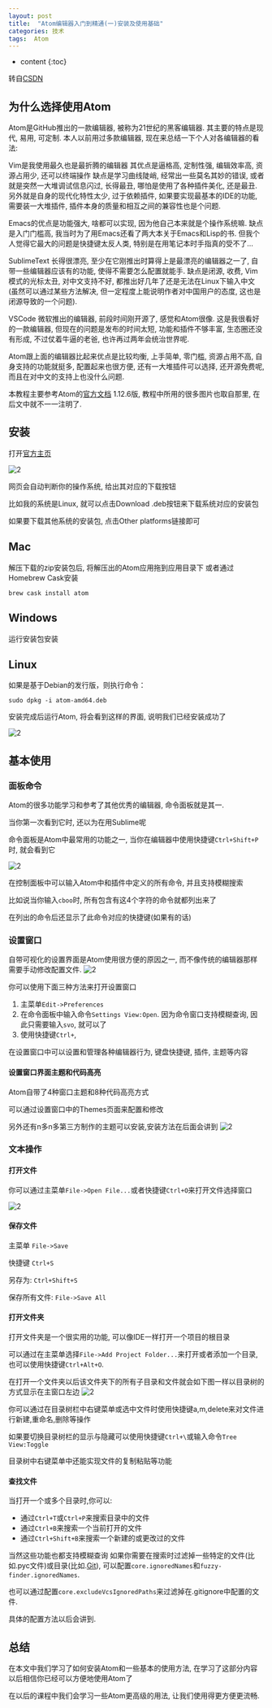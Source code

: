 ```yaml
---
layout: post
title:	"Atom编辑器入门到精通(一)安装及使用基础"
categories: 技术
tags:  Atom
---
```


* content
{:toc}

转自[CSDN](http://blog.csdn.net/u010494080/article/details/50372857)



## 为什么选择使用Atom

Atom是GitHub推出的一款编辑器, 被称为21世纪的黑客编辑器. 其主要的特点是现代, 易用, 可定制. 
本人以前用过多款编辑器, 现在来总结一下个人对各编辑器的看法:

Vim是我使用最久也是最折腾的编辑器 
其优点是逼格高, 定制性强, 编辑效率高, 资源占用少, 还可以终端操作 
缺点是学习曲线陡峭, 经常出一些莫名其妙的错误, 或者就是突然一大堆调试信息闪过, 长得最丑, 哪怕是使用了各种插件美化, 还是最丑. 另外就是自身的现代化特性太少, 过于依赖插件, 如果要实现最基本的IDE的功能, 需要装一大堆插件, 插件本身的质量和相互之间的兼容性也是个问题.

Emacs的优点是功能强大, 啥都可以实现, 因为他自己本来就是个操作系统嘛. 
缺点是入门门槛高, 我当时为了用Emacs还看了两大本关于Emacs和Lisp的书. 但我个人觉得它最大的问题是快捷键太反人类, 特别是在用笔记本时手指真的受不了…

SublimeText 
长得很漂亮, 至少在它刚推出时算得上是最漂亮的编辑器之一了, 自带一些编辑器应该有的功能, 使得不需要怎么配置就能手. 
缺点是闭源, 收费, Vim模式的光标太丑, 对中文支持不好, 都推出好几年了还是无法在Linux下输入中文(虽然可以通过某些方法解决, 但一定程度上能说明作者对中国用户的态度, 这也是闭源导致的一个问题).

VSCode 
微软推出的编辑器, 前段时间刚开源了, 感觉和Atom很像. 这是我很看好的一款编辑器, 但现在的问题是发布的时间太短, 功能和插件不够丰富, 生态圈还没有形成, 不过仗着牛逼的老爸, 也许再过两年会统治世界呢.

Atom跟上面的编辑器比起来优点是比较均衡, 上手简单, 零门槛, 资源占用不高, 自身支持的功能就挺多, 配置起来也很方便, 还有一大堆插件可以选择, 还开源免费呢, 而且在对中文的支持上也没什么问题.

本教程主要参考Atom的[官方文档](https://atom.io/docs) 1.12.6版, 教程中所用的很多图片也取自那里, 在后文中就不一一注明了.

## 安装

打开[官方主页](https://atom.io/)

![2](https://raw.githubusercontent.com/deeploveHu/picture/master/Atom/linux-downloads.png)

网页会自动判断你的操作系统, 给出其对应的下载按钮 

比如我的系统是Linux, 就可以点击Download .deb按钮来下载系统对应的安装包 

如果要下载其他系统的安装包, 点击Other platforms链接即可

## Mac

解压下载的zip安装包后, 将解压出的Atom应用拖到应用目录下 
或者通过Homebrew Cask安装

`brew cask install atom`

## Windows

运行安装包安装

## Linux

如果是基于Debian的发行版，则执行命令：

`sudo dpkg -i atom-amd64.deb`

安装完成后运行Atom, 将会看到这样的界面, 说明我们已经安装成功了

![2](https://raw.githubusercontent.com/deeploveHu/picture/master/Atom/first-launch.png)



## 基本使用

### 面板命令

Atom的很多功能学习和参考了其他优秀的编辑器, 命令面板就是其一. 

当你第一次看到它时, 还以为在用Sublime呢 

命令面板是Atom中最常用的功能之一, 当你在编辑器中使用快捷键`Ctrl+Shift+P`时, 就会看到它 

![2](https://raw.githubusercontent.com/deeploveHu/picture/master/Atom/command-palette.png)

在控制面板中可以输入Atom中和插件中定义的所有命令, 并且支持模糊搜索 

比如说当你输入`cboo`时, 所有包含有这4个字符的命令就都列出来了 

在列出的命令后还显示了此命令对应的快捷键(如果有的话)

### 设置窗口

自带可视化的设置界面是Atom使用很方便的原因之一, 而不像传统的编辑器那样需要手动修改配置文件. 
![2](https://raw.githubusercontent.com/deeploveHu/picture/master/Atom/settings.png)

你可以使用下面三种方法来打开设置窗口 
1. 主菜单`Edit->Preferences` 
2. 在命令面板中输入命令`Settings View:Open`. 因为命令窗口支持模糊查询, 因此只需要输入`svo`, 就可以了 
3. 使用快捷键`Ctrl+`,

在设置窗口中可以设置和管理各种编辑器行为, 键盘快捷键, 插件, 主题等内容

#### 设置窗口界面主题和代码高亮

Atom自带了4种窗口主题和8种代码高亮方式 

可以通过设置窗口中的Themes页面来配置和修改
 
另外还有n多n多第三方制作的主题可以安装,安装方法在后面会讲到
![2](https://raw.githubusercontent.com/deeploveHu/picture/master/Atom/theme.png)

### 文本操作

#### 打开文件

你可以通过主菜单`File->Open File...`或者快捷键`Ctrl+O`来打开文件选择窗口 

![2](https://raw.githubusercontent.com/deeploveHu/picture/master/Atom/open-file.png)

#### 保存文件

主菜单 `File->Save`

快捷键 `Ctrl+S`
 
另存为: `Ctrl+Shift+S`
 
保存所有文件: `File->Save All`

#### 打开文件夹

打开文件夹是一个很实用的功能, 可以像IDE一样打开一个项目的根目录 

可以通过在主菜单选择`File->Add Project Folder...`来打开或者添加一个目录,也可以使用快捷键`Ctrl+Alt+O`. 

在打开一个文件夹以后该文件夹下的所有子目录和文件就会如下图一样以目录树的方式显示在主窗口左边
![2](https://raw.githubusercontent.com/deeploveHu/picture/master/Atom/project-view.png)

你可以通过在目录树栏中右键菜单或选中文件时使用快捷键a,m,delete来对文件进行新建,重命名,删除等操作
 
如果要切换目录树栏的显示与隐藏可以使用快捷键`Ctrl+\`或输入命令`Tree View:Toggle`

目录树中右键菜单中还能实现文件的复制粘贴等功能 

#### 查找文件

当打开一个或多个目录时,你可以: 
* 通过`Ctrl+T`或`Ctrl+P`来搜索目录中的文件 
* 通过`Ctrl+B`来搜索一个当前打开的文件 
* 通过`Ctrl+Shift+B`来搜索一个新建的或更改过的文件

当然这些功能也都支持模糊查询 
如果你需要在搜索时过滤掉一些特定的文件(比如.pyc文件)或目录(比如.[Git](http://lib.csdn.net/base/git)), 可以配置`core.ignoredNames`和`fuzzy-finder.ignoredNames`. 

也可以通过配置`core.excludeVcsIgnoredPaths`来过滤掉在.gitignore中配置的文件. 

具体的配置方法以后会讲到.

## 总结

在本文中我们学习了如何安装Atom和一些基本的使用方法, 在学习了这部分内容以后相信你已经可以方便地使用Atom了 

在以后的课程中我们会学习一些Atom更高级的用法, 让我们使用得更方便更流畅.






